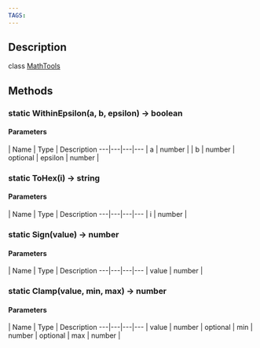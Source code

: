 ```yaml
---
TAGS:
---
```

## Description

class [MathTools](/classes/2.4/MathTools)



## Methods

### static WithinEpsilon(a, b, epsilon) &rarr; boolean



#### Parameters
 | Name | Type | Description
---|---|---|---
 | a | number | 
 | b | number | 
optional | epsilon | number | 
### static ToHex(i) &rarr; string



#### Parameters
 | Name | Type | Description
---|---|---|---
 | i | number | 

### static Sign(value) &rarr; number



#### Parameters
 | Name | Type | Description
---|---|---|---
 | value | number | 

### static Clamp(value, min, max) &rarr; number



#### Parameters
 | Name | Type | Description
---|---|---|---
 | value | number | 
optional | min | number | 
optional | max | number | 
